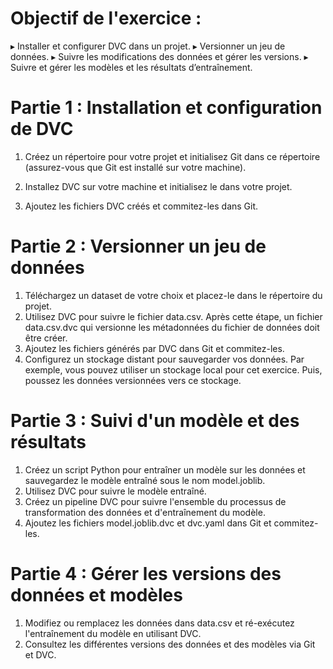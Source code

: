 # **Objectif de l'exercice :**

▸ Installer et configurer DVC dans un projet.
▸ Versionner un jeu de données.
▸ Suivre les modifications des données et gérer les versions.
▸ Suivre et gérer les modèles et les résultats d’entraînement.

# Partie 1 : Installation et configuration de DVC

1. Créez un répertoire pour votre projet et initialisez Git dans ce répertoire (assurez-vous que Git est
installé sur votre machine).

2. Installez DVC sur votre machine et initialisez le dans votre projet.
  
3. Ajoutez les fichiers DVC créés et commitez-les dans Git.
  
# Partie 2 : Versionner un jeu de données
1. Téléchargez un dataset de votre choix et placez-le dans le répertoire du projet.
2. Utilisez DVC pour suivre le fichier data.csv. Après cette étape, un fichier data.csv.dvc qui
versionne les métadonnées du fichier de données doit être créer.
3. Ajoutez les fichiers générés par DVC dans Git et commitez-les.
4. Configurez un stockage distant pour sauvegarder vos données. Par exemple, vous pouvez utiliser
un stockage local pour cet exercice. Puis, poussez les données versionnées vers ce stockage.

# Partie 3 : Suivi d'un modèle et des résultats

1. Créez un script Python pour entraîner un modèle sur les données et sauvegardez le modèle
entraîné sous le nom model.joblib.
2. Utilisez DVC pour suivre le modèle entraîné.
3. Créez un pipeline DVC pour suivre l'ensemble du processus de transformation des données et
d'entraînement du modèle.
4. Ajoutez les fichiers model.joblib.dvc et dvc.yaml dans Git et commitez-les.

# Partie 4 : Gérer les versions des données et modèles
1. Modifiez ou remplacez les données dans data.csv et ré-exécutez l'entraînement du modèle en
utilisant DVC.
2. Consultez les différentes versions des données et des modèles via Git et DVC.

